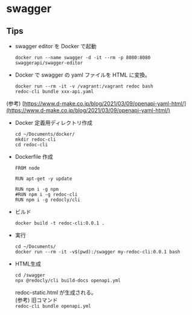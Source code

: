 # swagger


## Tips

* swagger editor を Docker で起動  
  ```
  docker run --name swagger -d -it --rm -p 8080:8080 swaggerapi/swagger-editor
  ```
* Docker で swagger の yaml ファイルを HTML に変換。  
  ```
  docker run --rm -it -v /vagrant:/vagrant redoc bash
  redoc-cli bundle xxx-api.yaml
  ```

(参考) [https://www.d-make.co.jp/blog/2021/03/09/openapi-yaml-html/](https://www.d-make.co.jp/blog/2021/03/09/openapi-yaml-html/)

* Docker 定義用ディレクトリ作成  
  ```
  cd ~/Documents/docker/
  mkdir redoc-cli
  cd redoc-cli
  ```
* Dockerfile 作成  
  ```
  FROM node

  RUN apt-get -y update

  RUN npm i -g npm
  #RUN npm i -g redoc-cli
  RUN npm i -g redocly/cli
  ```
* ビルド  
  ```
  docker build -t redoc-cli:0.0.1 .
  ```
* 実行  
  ```
  cd ~/Documents/
  docker run --rm -it -v$(pwd):/swagger my-redoc-cli:0.0.1 bash
  ```
* HTML生成  
  ```
  cd /swagger
  npx @redocly/cli build-docs openapi.yml 
  ```  
  redoc-static.html が生成される。  
  (参考) 旧コマンド  
  `redoc-cli bundle openapi.yml`
